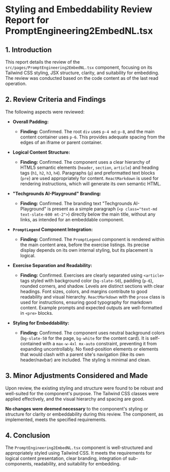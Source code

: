 # Styling and Embeddability Review Report for PromptEngineering2EmbedNL.tsx

## 1. Introduction

This report details the review of the `src/pages/PromptEngineering2EmbedNL.tsx` component, focusing on its Tailwind CSS styling, JSX structure, clarity, and suitability for embedding. The review was conducted based on the code content as of the last read operation.

## 2. Review Criteria and Findings

The following aspects were reviewed:

*   **Overall Padding:**
    *   **Finding:** Confirmed. The root `div` uses `p-4 md:p-8`, and the main content container uses `p-6`. This provides adequate spacing from the edges of an iframe or parent container.

*   **Logical Content Structure:**
    *   **Finding:** Confirmed. The component uses a clear hierarchy of HTML5 semantic elements (`header`, `section`, `article`) and heading tags (`h1`, `h2`, `h3`, `h4`). Paragraphs (`p`) and preformatted text blocks (`pre`) are used appropriately for content. `ReactMarkdown` is used for rendering instructions, which will generate its own semantic HTML.

*   **"Techgrounds AI-Playground" Branding:**
    *   **Finding:** Confirmed. The branding text "Techgrounds AI-Playground" is present as a simple paragraph (`<p class="text-md text-slate-600 mt-2">`) directly below the main title, without any links, as intended for an embeddable component.

*   **`PromptLegend` Component Integration:**
    *   **Finding:** Confirmed. The `PromptLegend` component is rendered within the main content area, before the exercise listings. Its precise display depends on its own internal styling, but its placement is logical.

*   **Exercise Separation and Readability:**
    *   **Finding:** Confirmed. Exercises are clearly separated using `<article>` tags styled with background color (`bg-slate-50`), padding (`p-6`), rounded corners, and shadow. Levels are distinct sections with clear headings. Font sizes, colors, and margins contribute to good readability and visual hierarchy. `ReactMarkdown` with the `prose` class is used for instructions, ensuring good typography for markdown content. Example prompts and expected outputs are well-formatted in `<pre>` blocks.

*   **Styling for Embeddability:**
    *   **Finding:** Confirmed. The component uses neutral background colors (`bg-slate-50` for the page, `bg-white` for the content card). It is self-contained with a `max-w-4xl mx-auto` constraint, preventing it from expanding uncontrollably. No fixed-position elements or elements that would clash with a parent site's navigation (like its own header/navbar) are included. The styling is minimal and clean.

## 3. Minor Adjustments Considered and Made

Upon review, the existing styling and structure were found to be robust and well-suited for the component's purpose. The Tailwind CSS classes were applied effectively, and the visual hierarchy and spacing are good.

**No changes were deemed necessary** to the component's styling or structure for clarity or embeddability during this review. The component, as implemented, meets the specified requirements.

## 4. Conclusion

The `PromptEngineering2EmbedNL.tsx` component is well-structured and appropriately styled using Tailwind CSS. It meets the requirements for logical content presentation, clear branding, integration of sub-components, readability, and suitability for embedding.

